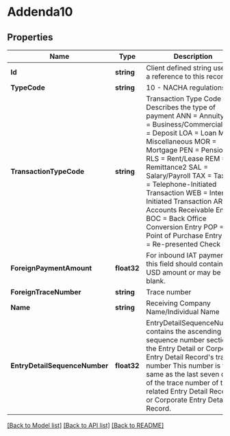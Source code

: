 # Addenda10

## Properties

Name | Type | Description | Notes
------------ | ------------- | ------------- | -------------
**Id** | **string** | Client defined string used as a reference to this record. | [optional] 
**TypeCode** | **string** | 10 - NACHA regulations | [optional] 
**TransactionTypeCode** | **string** | Transaction Type Code Describes the type of payment ANN &#x3D; Annuity BUS &#x3D; Business/Commercial DEP &#x3D; Deposit LOA &#x3D; Loan MIS &#x3D; Miscellaneous MOR &#x3D; Mortgage PEN &#x3D; Pension RLS &#x3D; Rent/Lease REM &#x3D; Remittance2 SAL &#x3D; Salary/Payroll TAX &#x3D; Tax TEL &#x3D; Telephone-Initiated Transaction WEB &#x3D; Internet-Initiated Transaction ARC &#x3D; Accounts Receivable Entry BOC &#x3D; Back Office Conversion Entry POP &#x3D; Point of Purchase Entry RCK &#x3D; Re-presented Check Entry  | [optional] 
**ForeignPaymentAmount** | **float32** | For inbound IAT payments this field should contain the USD amount or may be blank. | [optional] 
**ForeignTraceNumber** | **string** | Trace number | [optional] 
**Name** | **string** | Receiving Company Name/Individual Name | [optional] 
**EntryDetailSequenceNumber** | **float32** | EntryDetailSequenceNumber contains the ascending sequence number section of the Entry Detail or Corporate Entry Detail Record&#39;s trace number This number is the same as the last seven digits of the trace number of the related Entry Detail Record or Corporate Entry Detail Record.  | [optional] 

[[Back to Model list]](../README.md#documentation-for-models) [[Back to API list]](../README.md#documentation-for-api-endpoints) [[Back to README]](../README.md)


